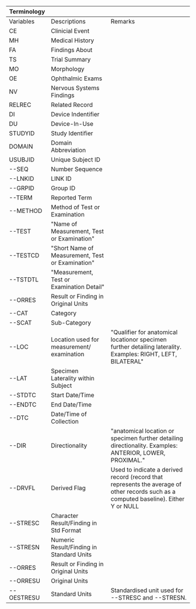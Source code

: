 | Terminology  |                                                  |                                                                                                                                          |
|--------------|--------------------------------------------------|------------------------------------------------------------------------------------------------------------------------------------------|
| Variables    | Descriptions                                     | Remarks                                                                                                                                  |
| CE           | Clinicial Event                                  |                                                                                                                                          |
| MH           | Medical History                                  |                                                                                                                                          |
| FA           | Findings About                                   |                                                                                                                                          |
| TS           | Trial Summary                                    |                                                                                                                                          |
| MO           | Morphology                                       |                                                                                                                                          |
| OE           | Ophthalmic Exams                                 |                                                                                                                                          |
| NV           | Nervous Systems Findings                         |                                                                                                                                          |
| RELREC       | Related Record                                   |                                                                                                                                          |
| DI           | Device Indentifier                               |                                                                                                                                          |
| DU           | Device\-In\-Use                                  |                                                                                                                                          |
| STUDYID      | Study Identifier                                 |                                                                                                                                          |
| DOMAIN       | Domain Abbreviation                              |                                                                                                                                          |
| USUBJID      | Unique Subject ID                                |                                                                                                                                          |
| \-\-SEQ      | Number Sequence                                  |                                                                                                                                          |
| \-\-LNKID    | LINK ID                                          |                                                                                                                                          |
| \-\-GRPID    | Group ID                                         |                                                                                                                                          |
| \-\-TERM     | Reported Term                                    |                                                                                                                                          |
| \-\-METHOD   | Method of Test or Examination                    |                                                                                                                                          |
| \-\-TEST     | "Name of Measurement, Test or Examination"       |                                                                                                                                          |
| \-\-TESTCD   | "Short Name of Measurement, Test or Examination" |                                                                                                                                          |
| \-\-TSTDTL   | "Measurement, Test or Examination Detail"        |                                                                                                                                          |
| \-\-ORRES    | Result or Finding in Original Units              |                                                                                                                                          |
| \-\-CAT      | Category                                         |                                                                                                                                          |
| \-\-SCAT     | Sub\-Category                                    |                                                                                                                                          |
| \-\-LOC      | Location used for measurement/ examination       | "Qualifier for anatomical locationor specimen further detailing laterality\. Examples: RIGHT, LEFT, BILATERAL"                           |
| \-\-LAT      | Specimen Laterality within Subject               |                                                                                                                                          |
| \-\-STDTC    | Start Date/Time                                  |                                                                                                                                          |
| \-\-ENDTC    | End Date/Time                                    |                                                                                                                                          |
| \-\-DTC      | Date/Time of Collection                          |                                                                                                                                          |
| \-\-DIR      | Directionality                                   | "anatomical location or specimen further detailing directionality\. Examples: ANTERIOR, LOWER, PROXIMAL\."                               |
| \-\-DRVFL    | Derived Flag                                     | Used to indicate a derived record \(record that represents the average of other records such as a computed baseline\)\. Either Y or NULL |
| \-\-STRESC   | Character Result/Finding in Std Format           |                                                                                                                                          |
| \-\-STRESN   | Numeric Result/Finding in Standard Units         |                                                                                                                                          |
| \-\-ORRES    | Result or Finding in Original Units              |                                                                                                                                          |
| \-\-ORRESU   | Original Units                                   |                                                                                                                                          |
| \-\-OESTRESU | Standard Units                                   | Standardised unit used for \-\-STRESC and \-\-STRESN\.                                                                                   |
